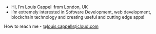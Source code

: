  - Hi, I’m Louis Cappell from London, UK
 - I’m extremely interested in Software Development, web development, blockchain technology and creating useful and cutting edge apps! 

 
 How to reach me - @louis.cappell@icloud.com


